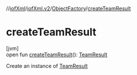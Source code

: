 //[iofXml](../../../index.md)/[iofXml.v2](../index.md)/[ObjectFactory](index.md)/[createTeamResult](create-team-result.md)

# createTeamResult

[jvm]\
open fun [createTeamResult](create-team-result.md)(): [TeamResult](../-team-result/index.md)

Create an instance of [TeamResult](../-team-result/index.md)
